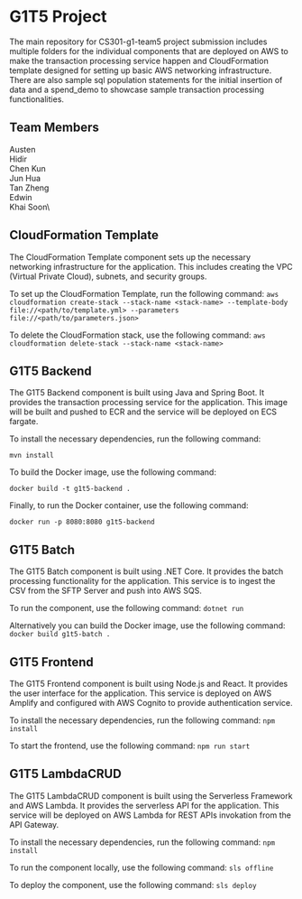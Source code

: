 # G1T5 Project
The main repository for CS301-g1-team5 project submission includes multiple folders for the individual components that are deployed on AWS to make the transaction processing service happen and CloudFormation template designed for setting up basic AWS networking infrastructure. There are also sample sql population statements for the initial insertion of data and a spend_demo to showcase sample transaction processing functionalities.

## Team Members
Austen\
Hidir\
Chen Kun\
Jun Hua\
Tan Zheng\
Edwin\
Khai Soon\

## CloudFormation Template

The CloudFormation Template component sets up the necessary networking infrastructure for the application. This includes creating the VPC (Virtual Private Cloud), subnets, and security groups.

To set up the CloudFormation Template, run the following command:
`aws cloudformation create-stack --stack-name <stack-name> --template-body file://<path/to/template.yml> --parameters file://<path/to/parameters.json>`

To delete the CloudFormation stack, use the following command:
`aws cloudformation delete-stack --stack-name <stack-name>`

## G1T5 Backend

The G1T5 Backend component is built using Java and Spring Boot. It provides the transaction processing service for the application.
This image will be built and pushed to ECR and the service will be deployed on ECS fargate.

To install the necessary dependencies, run the following command:

`mvn install`

To build the Docker image, use the following command:

`docker build -t g1t5-backend .`

Finally, to run the Docker container, use the following command:

`docker run -p 8080:8080 g1t5-backend`

## G1T5 Batch
The G1T5 Batch component is built using .NET Core. It provides the batch processing functionality for the application. This service is to ingest the CSV from the SFTP Server and push into AWS SQS.

To run the component, use the following command:
`dotnet run`

Alternatively you can build the Docker image, use the following command:
`docker build g1t5-batch .`

## G1T5 Frontend
The G1T5 Frontend component is built using Node.js and React. It provides the user interface for the application. This service is deployed on AWS Amplify and configured with AWS Cognito to provide authentication service.

To install the necessary dependencies, run the following command:
`npm install`

To start the frontend, use the following command:
`npm run start`

## G1T5 LambdaCRUD
The G1T5 LambdaCRUD component is built using the Serverless Framework and AWS Lambda. It provides the serverless API for the application. This service will be deployed on AWS Lambda for REST APIs invokation from the API Gateway.

To install the necessary dependencies, run the following command:
`npm install`

To run the component locally, use the following command:
`sls offline`

To deploy the component, use the following command:
`sls deploy`
